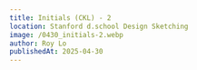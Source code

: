 ```yaml
---
title: Initials (CKL) - 2
location: Stanford d.school Design Sketching
image: /0430_initials-2.webp
author: Roy Lo
publishedAt: 2025-04-30
---
```

